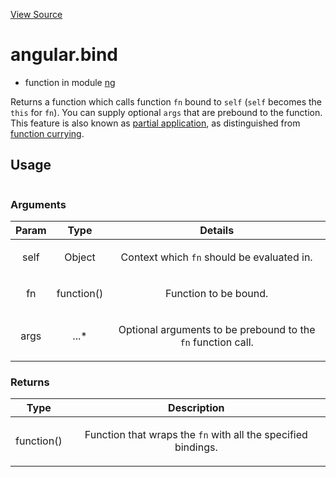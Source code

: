 

[View Source](http://github.com///tree/master/#L1049)



# angular.bind



* function in module [ng](api/ng)






Returns a function which calls function `fn` bound to `self` (`self` becomes the `this` for
`fn`). You can supply optional `args` that are prebound to the function. This feature is also
known as [partial application](http://en.wikipedia.org/wiki/Partial_application), as
distinguished from [function currying](http://en.wikipedia.org/wiki/Currying#Contrast_with_partial_function_application).







  

## Usage

```jsangular.bind(, , );)
```




### Arguments

| Param | Type | Details |
| :--: | :--: | :--: |
| self | Object | <p>Context which <code>fn</code> should be evaluated in.</p>  |
| fn | function() | <p>Function to be bound.</p>  |
| args | ...* | <p>Optional arguments to be prebound to the <code>fn</code> function call.</p>  |

### Returns

| Type | Description |
| :--: | :--: |
| function() | <p>Function that wraps the <code>fn</code> with all the specified bindings.</p>  |








